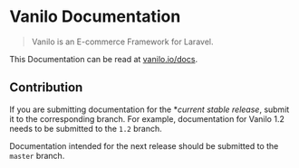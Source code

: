 # Vanilo Documentation

> Vanilo is an E-commerce Framework for Laravel.

This Documentation can be read at [vanilo.io/docs](https://vanilo.io/docs).

## Contribution

If you are submitting documentation for the **current stable release*, submit it to the corresponding
branch. For example, documentation for Vanilo 1.2 needs to be submitted to the `1.2` branch.

Documentation intended for the next release should be submitted to the `master` branch.

